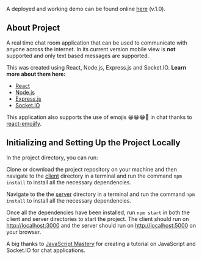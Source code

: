 A deployed and working demo can be found online [here](https://js-game-chat-room.netlify.com/) (v.1.0).

## About Project

A real time chat room application that can be used to communicate with anyone across the internet. In its current version mobile view is **not** supported and only text based messages are supported. 

This was created using React, Node.js, Express.js and Socket.IO. **Learn more about them here:**
* [React](https://reactjs.org/)
* [Node.js](https://nodejs.org/en/about/)
* [Express.js](https://expressjs.com/)
* [Socket.IO](https://socket.io/)

This application also supports the use of emojis 😀😁😂🤣 in chat thanks to [react-emojify]( https://www.npmjs.com/package/react-emojify).

## Initializing and Setting Up the Project Locally

In the project directory, you can run:

Clone or download the project repository on your machine and then navigate to the [client](https://github.com/ThomasAsuncion/Real-Time-JS-Chat-Room/tree/master/client) directory in a terminal and run the command `npm install` to install all the necessary dependencies. 

Navigate to the the [server](https://github.com/ThomasAsuncion/Real-Time-JS-Chat-Room/tree/master/server) directory in a terminal and run the command `npm install` to install all the necessary dependencies.

Once all the dependencies have been installed, run `npm start` in both the client and server directories to start the project. The client should run on [http://localhost:3000](http://localhost:3000) and the server should run on [http://localhost:5000](http://localhost:5000) on your browser.

A big thanks to [JavaScript Mastery](https://twitter.com/JS_Mastery) for creating a tutorial on JavaScript and Socket.IO for chat applications.
